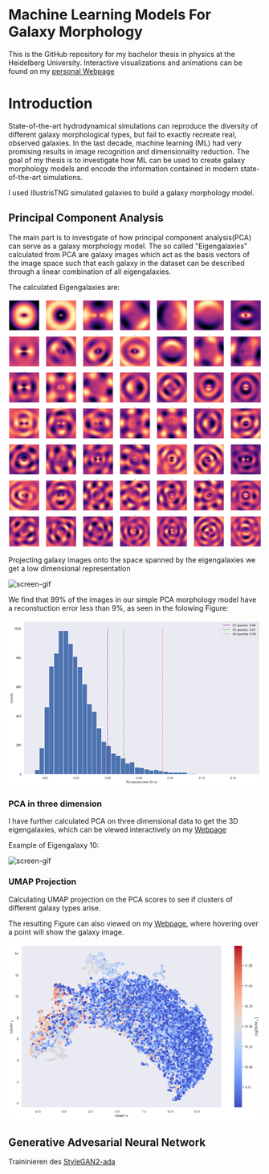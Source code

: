# Machine Learning Models For Galaxy Morphology

This is the GitHub repository for my bachelor thesis in physics at the Heidelberg University. Interactive visualizations and animations can be found on my [personal  Webpage](https://www.cakir-ufuk.de/bachelor-thesis)

# Introduction
State-of-the-art hydrodynamical simulations can reproduce the diversity of different galaxy morphological types, but fail to exactly recreate real, observed galaxies.
In the last decade, machine learning (ML) had very promising results in image recognition and dimensionality reduction.
The goal of my thesis is to investigate how ML can be used to create galaxy morphology models and encode the information contained in modern state-of-the-art simulations.

I used IllustrisTNG simulated galaxies to build a galaxy morphology model.

## Principal Component Analysis
The main part is to investigate of how principal component analysis(PCA) can serve as a galaxy morphology model. The so called "Eigengalaxies" calculated from PCA are galaxy images which act as the basis vectors of the image space such that each galaxy in the dataset can be described through a linear combination of all eigengalaxies.

The calculated Eigengalaxies are:

![Eigengalaxies 2D](results/plots/50Eigengalaxies.png)

Projecting galaxy images onto the space spanned by the eigengalaxies we get a low dimensional representation

![screen-gif](results/animations/5237.gif)

We find that 99% of the images in our simple PCA morphology model have a reconstuction error less than 9%, as seen in the folowing Figure:

![rec error](results/plots/reconstruction_error_histogram.png)

### PCA in three dimension

I have further calculated PCA on three dimensional data to get the 3D eigengalaxies, which can be viewed interactively on my [Webpage](https://www.cakir-ufuk.de/bachelor-thesis)

Example of Eigengalaxy 10:

![screen-gif](results/animations/eigen_10.gif)

### UMAP Projection
Calculating UMAP projection on the PCA scores to see if clusters of different galaxy types arise.

The resulting Figure can also viewed on my [Webpage](https://www.cakir-ufuk.de/bachelor-thesis), where hovering over a point will show the galaxy image.

![Umap](results/plots/umap_plot.png)
## Generative Advesarial Neural Network
Traininieren des [StyleGAN2-ada](https://github.com/NVlabs/stylegan2-ada) 




